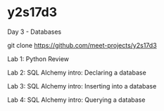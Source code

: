 # y2s17d3
Day 3 - Databases

git clone https://github.com/meet-projects/y2s17d3

Lab 1: Python Review

Lab 2: SQL Alchemy intro: Declaring a database

Lab 3: SQL Alchemy intro: Inserting into a database

Lab 4: SQL Alchemy intro: Querying a database
